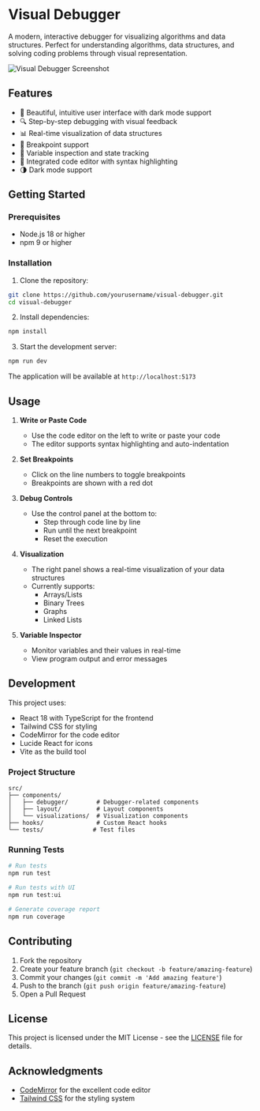 # Visual Debugger

A modern, interactive debugger for visualizing algorithms and data structures. Perfect for understanding algorithms, data structures, and solving coding problems through visual representation.

![Visual Debugger Screenshot](https://images.unsplash.com/photo-1555949963-ff9fe0c870eb?auto=format&fit=crop&q=80&w=3270&ixlib=rb-4.0.3)

## Features

- 🎨 Beautiful, intuitive user interface with dark mode support
- 🔍 Step-by-step debugging with visual feedback
- 📊 Real-time visualization of data structures
- 🎯 Breakpoint support
- 🔄 Variable inspection and state tracking
- 📝 Integrated code editor with syntax highlighting
- 🌗 Dark mode support

## Getting Started

### Prerequisites

- Node.js 18 or higher
- npm 9 or higher

### Installation

1. Clone the repository:
```bash
git clone https://github.com/yourusername/visual-debugger.git
cd visual-debugger
```

2. Install dependencies:
```bash
npm install
```

3. Start the development server:
```bash
npm run dev
```

The application will be available at `http://localhost:5173`

## Usage

1. **Write or Paste Code**
   - Use the code editor on the left to write or paste your code
   - The editor supports syntax highlighting and auto-indentation

2. **Set Breakpoints**
   - Click on the line numbers to toggle breakpoints
   - Breakpoints are shown with a red dot

3. **Debug Controls**
   - Use the control panel at the bottom to:
     - Step through code line by line
     - Run until the next breakpoint
     - Reset the execution

4. **Visualization**
   - The right panel shows a real-time visualization of your data structures
   - Currently supports:
     - Arrays/Lists
     - Binary Trees
     - Graphs
     - Linked Lists

5. **Variable Inspector**
   - Monitor variables and their values in real-time
   - View program output and error messages

## Development

This project uses:
- React 18 with TypeScript for the frontend
- Tailwind CSS for styling
- CodeMirror for the code editor
- Lucide React for icons
- Vite as the build tool

### Project Structure

```
src/
├── components/
│   ├── debugger/        # Debugger-related components
│   ├── layout/          # Layout components
│   └── visualizations/  # Visualization components
├── hooks/               # Custom React hooks
└── tests/              # Test files
```

### Running Tests

```bash
# Run tests
npm run test

# Run tests with UI
npm run test:ui

# Generate coverage report
npm run coverage
```

## Contributing

1. Fork the repository
2. Create your feature branch (`git checkout -b feature/amazing-feature`)
3. Commit your changes (`git commit -m 'Add amazing feature'`)
4. Push to the branch (`git push origin feature/amazing-feature`)
5. Open a Pull Request

## License

This project is licensed under the MIT License - see the [LICENSE](LICENSE) file for details.

## Acknowledgments

- [CodeMirror](https://codemirror.net/) for the excellent code editor
- [Tailwind CSS](https://tailwindcss.com/) for the styling system